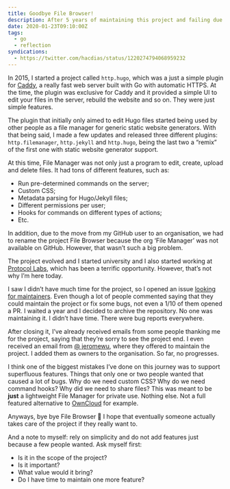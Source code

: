 ```yaml
---
title: Goodbye File Browser!
description: After 5 years of maintaining this project and failing due to my limited time, it was time to say goodbye to File Browser.
date: 2020-01-23T09:10:00Z
tags:
  - go
  - reflection
syndications:
  - https://twitter.com/hacdias/status/1220274794068959232
---
```


In 2015, I started a project called `http.hugo`, which was a just a simple plugin for [Caddy](https://caddyserver.com/), a really fast web server built with Go with automatic HTTPS.  At the time, the plugin was exclusive for Caddy and it provided a simple UI to edit your files in the server, rebuild the website and so on. They were just simple features.

<!--more-->

The plugin that initially only aimed to edit Hugo files started being used by other people as a file manager for generic static website generators. With that being said, I made a few updates and released three different plugins:  `http.filemanager`, `http.jekyll`  and `http.hugo`, being the last two a “remix” of the first one with static website generator support.

At this time, File Manager was not only just a program to edit, create, upload and delete files. It had tons of different features, such as:

* Run pre-determined commands on the server;
* Custom CSS;
* Metadata parsing for Hugo/Jekyll files;
* Different permissions per user;
* Hooks for commands on different types of actions;
* Etc.

In addition, due to the move from my GitHub user to an organisation, we had to rename the project File Browser because the org ‘File Manager’ was not available on GitHub. However, that wasn’t such a big problem.

The project evolved and I started university and I also started working at [Protocol Labs](/2018/10/27/working-at-protocol-labs), which has been a terrific opportunity. However, that’s not why I’m here today.

I saw I didn’t have much time for the project, so I opened an issue [looking for maintainers](https://github.com/filebrowser/filebrowser/issues/532). Even though a lot of people commented saying that they could maintain the project or fix some bugs, not even a 1/10 of them opened a PR. I waited a year and I decided to archive the repository. No one was maintaining it. I didn’t have time. There were bug reports everywhere.

After closing it, I’ve already received emails from some people thanking me for the project, saying that they’re sorry to see the project end. I even received an email from [@ jeromewu](https://github.com/jeromewu), where they offered to maintain the project. I added them as owners to the organisation. So far, no progresses.

I think one of the biggest mistakes I’ve done on this journey was to support superfluous features. Things that only one or two people wanted that caused a lot of bugs. Why do we need custom CSS? Why do we need command hooks? Why did we need to share files? This was meant to be **just** a lightweight File Manager for private use. Nothing else. Not a full featured alternative to [OwnCloud](https://owncloud.org/) for example.

Anyways, bye bye File Browser 👋 I hope that eventually someone actually takes care of the project if they really want to.

And a note to myself: rely on simplicity and do not add features just because a few people wanted. Ask myself first:

* Is it in the scope of the project?
* Is it important?
* What value would it bring?
* Do I have time to maintain one more feature?
